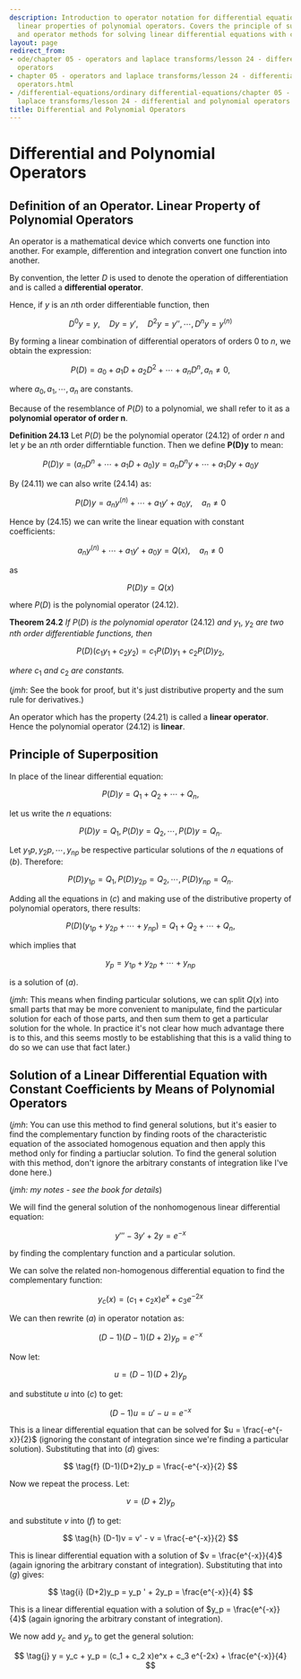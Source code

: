```yaml
---
description: Introduction to operator notation for differential equations and the
  linear properties of polynomial operators. Covers the principle of superposition
  and operator methods for solving linear differential equations with constant coefficients.
layout: page
redirect_from:
- ode/chapter 05 - operators and laplace transforms/lesson 24 - differential and polynomial
  operators
- chapter 05 - operators and laplace transforms/lesson 24 - differential and polynomial
  operators.html
- /differential-equations/ordinary differential-equations/chapter 05 - operators and
  laplace transforms/lesson 24 - differential and polynomial operators
title: Differential and Polynomial Operators
---
```


# Differential and Polynomial Operators

## Definition of an Operator. Linear Property of Polynomial Operators

An operator is a mathematical device which converts one function into another. For example, differention and integration convert one function into another.

By convention, the letter $D$ is used to denote the operation of differentiation and is called a **differential operator**.


Hence, if $y$ is an $n$th order differentiable function, then

$$ \tag{24.11} D^0 y = y,\quad Dy=y',\quad D^2 y = y'', \cdots,D^n y = y^{(n)} $$ 

By forming a linear combination of differential operators of orders 0 to $n$, we obtain the expression:

$$ \tag{24.12} P(D) = a_0 + a_1 D + a_2 D^2 + \cdots + a_n D^n, a_n \neq 0, $$

where $a_0, a_1, \cdots, a_n$ are constants.

Because of the resemblance of $P(D)$ to a polynomial, we shall refer to it as a **polynomial operator of order n**.


**Definition 24.13** Let $P(D)$ be the polynomial operator (24.12) of order $n$ and let $y$ be an $n$th order differntiable function. Then we define **P(D)y** to mean:

$$ \tag{24.14} P(D)y = (a_n D^n + \cdots + a_1 D + a_0)y = a_n D^n y + \cdots + a_1 D y + a_0 y $$


By $(24.11)$ we can also write $(24.14)$ as:

$$ \tag{24.15} P(D)y = a_n y^{(n)} + \cdots + a_1 y' + a_0 y,\quad a_n \neq 0 $$

Hence by $(24.15)$ we can write the linear equation with constant coefficients:

$$ \tag{24.16} a_n y^{(n)} + \cdots + a_1 y' + a_0 y = Q(x),\quad a_n \neq 0 $$

as

$$ \tag{24.17} P(D)y = Q(x) $$

where $P(D)$ is the polynomial operator $(24.12)$.

**Theorem 24.2** *If* $P(D)$ *is the polynomial operator* $(24.12)$ *and* $y_1,~y_2$ *are two nth order differentiable functions, then*

$$ \tag{24.21} P(D)(c_1 y_1 + c_2 y_2) = c_1 P(D) y_1 + c_2 P(D) y_2, $$

*where* $c_1$ *and* $c_2$ *are constants.* 

(*jmh*: See the book for proof, but it's just distributive property and the sum rule for derivatives.)

An operator which has the property $(24.21)$ is called a **linear operator**. Hence the polynomial operator $(24.12)$ is **linear**.

## Principle of Superposition

In place of the linear differential equation:

$$ \tag{a} P(D)y = Q_1 + Q_2 + \cdots + Q_n, $$

let us write the $n$ equations:

$$ \tag{b} P(D)y = Q_1, P(D)y = Q_2, \cdots, P(D)y = Q_n. $$

Let $y_1 p, y_2 p, \cdots, y_{np}$ be respective particular solutions of the $n$ equations of $(b)$. Therefore:

$$ \tag{c} P(D)y_{1p} = Q_1, P(D)y_{2p} = Q_2,\cdots, P(D)y_{np} = Q_n. $$

Adding all the equations in $(c)$ and making use of the distributive property of polynomial operators, there results:

$$ \tag{d} P(D)(y_{1p} + y_{2p} + \cdots + y_{np}) = Q_1 + Q_2 + \cdots + Q_n, $$

which implies that

$$ \tag{e} y_p = y_{1p} + y_{2p} + \cdots + y_{np} $$

is a solution of $(a)$.

(*jmh*: This means when finding particular solutions, we can split $Q(x)$ into small parts that may be more convenient to manipulate, find the particular solution for each of those parts, and then sum them to get a particular solution for the whole. In practice it's not clear how much advantage there is to this, and this seems mostly to be establishing that this is a valid thing to do so we can use that fact later.)

## Solution of a Linear Differential Equation with Constant Coefficients by Means of Polynomial Operators

(*jmh*: You can use this method to find general solutions, but it's easier to find the complementary function by finding roots of the characteristic equation of the associated homogenous equation and then apply this method only for finding a partiuclar solution. To find the general solution with this method, don't ignore the arbitrary constants of integration like I've done here.)

(*jmh: my notes - see the book for details*)

We will find the general solution of the nonhomogenous linear differential equation:

$$ \tag{a} y''' - 3y' + 2y = e^{-x} $$

by finding the complentary function and a particular solution.

We can solve the related non-homogenous differential equation to find the complementary function:

$$ \tag{b} y_c (x) = (c_1 + c_2 x)e^x + c_3 e^{-2x} $$

We can then rewrite $(a)$ in operator notation as:

$$ \tag{c} (D-1)(D-1)(D+2)y_p = e^{-x} $$

Now let:

$$ \tag{d} u = (D-1)(D+2)y_p $$

and substitute $u$ into $(c)$ to get:

$$ \tag{e} (D-1)u = u' - u = e^{-x} $$

This is a linear differential equation that can be solved for $u = \frac{-e^{-x}}{2}$ (ignoring the constant of integration since we're finding a particular solution). Substituting that into $(d)$ gives:

$$ \tag{f} (D-1)(D+2)y_p = \frac{-e^{-x}}{2} $$

Now we repeat the process. Let:

$$ \tag{g} v = (D+2)y_p $$

and substitute $v$ into $(f)$ to get:

$$ \tag{h} (D-1)v = v' - v = \frac{-e^{-x}}{2} $$

This is linear differential equation with a solution of $v = \frac{e^{-x}}{4}$ (again ignoring the arbitrary constant of integration). Substituting that into $(g)$ gives:

$$ \tag{i} (D+2)y_p = y_p ' + 2y_p = \frac{e^{-x}}{4} $$

This is a linear differential equation with a solution of $y_p = \frac{e^{-x}}{4}$ (again ignoring the arbitrary constant of integration).

We now add $y_c$ and $y_p$ to get the general solution:

$$ \tag{j} y = y_c + y_p = (c_1 + c_2 x)e^x + c_3 e^{-2x} +  \frac{e^{-x}}{4} $$